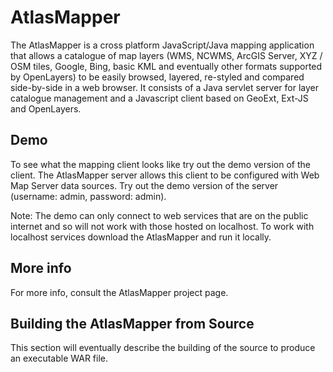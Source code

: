 AtlasMapper
===========

The AtlasMapper is a cross platform JavaScript/Java mapping application that allows a catalogue of map layers (WMS, NCWMS, ArcGIS Server, XYZ / OSM tiles, Google, Bing, basic KML and eventually other formats supported by OpenLayers) to be easily browsed, layered, re-styled and compared side-by-side in a web browser. It consists of a Java servlet server for layer catalogue management and a Javascript client based on GeoExt, Ext-JS and OpenLayers.

Demo
----

To see what the mapping client looks like try out the demo version of the client. The AtlasMapper server allows this client to be configured with Web Map Server data sources. Try out the demo version of the server (username: admin, password: admin).

Note: The demo can only connect to web services that are on the public internet and so will not work with those hosted on localhost. To work with localhost services download the AtlasMapper and run it locally.

More info
---------

For more info, consult the AtlasMapper project page.

Building the AtlasMapper from Source
------------------------------------

This section will eventually describe the building of the source to produce an executable WAR file.
